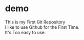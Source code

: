 # demo
This is my First Git Repository <br>
I like to use Github for the First Time. <br>
It's Too easy to use.
